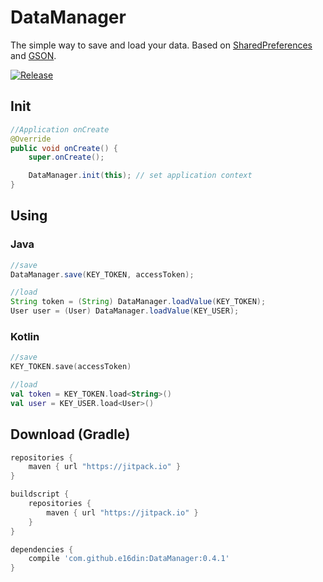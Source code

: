 # DataManager
The simple way to save and load your data. 
Based on [SharedPreferences](https://developer.android.com/reference/android/content/SharedPreferences.html) and [GSON](https://github.com/google/gson).

[![Release](https://jitpack.io/v/e16din/DataManager.svg)](https://jitpack.io/#e16din/DataManager)

## Init
```java
//Application onCreate
@Override
public void onCreate() {
    super.onCreate();

    DataManager.init(this); // set application context
}
```

## Using

### Java

```java
//save
DataManager.save(KEY_TOKEN, accessToken);

//load
String token = (String) DataManager.loadValue(KEY_TOKEN);
User user = (User) DataManager.loadValue(KEY_USER);
```

### Kotlin

```kotlin
//save
KEY_TOKEN.save(accessToken)

//load
val token = KEY_TOKEN.load<String>()
val user = KEY_USER.load<User>()
```

## Download (Gradle)

```groovy
repositories {
    maven { url "https://jitpack.io" }
}

buildscript {
    repositories {
        maven { url "https://jitpack.io" }
    }
}

dependencies {
    compile 'com.github.e16din:DataManager:0.4.1'
}
```

